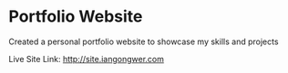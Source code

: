 # Portfolio Website

Created a personal portfolio website to showcase my skills and projects

Live Site Link: http://site.iangongwer.com
